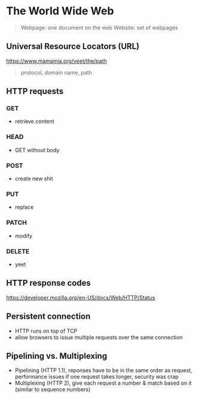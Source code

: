 # The World Wide Web

> Webpage: one document on the web
> Website: set of webpages

## Universal Resource Locators (URL)
https://www.mamamia.org/yeet/the/path
> protocol, domain name, path

## HTTP requests
### GET
* retrieve content
### HEAD
* GET without body 
### POST
* create new shit 
### PUT
* replace 
### PATCH
* modify 
### DELETE
* yeet 

## HTTP response codes
https://developer.mozilla.org/en-US/docs/Web/HTTP/Status

## Persistent connection
* HTTP runs on top of TCP
* allow browsers to issue multiple requests over the same connection

## Pipelining vs. Multiplexing
* Pipelining (HTTP 1.1), reponses have to be in the same order as request, performance issues if one request takes longer, security was crap
* Multiplexing (HTTP 2), give each request a number & match based on it (similar to sequence numbers)


